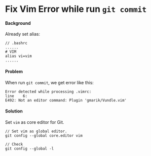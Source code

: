 # Fix Vim Error while run `git commit`

#### Background
Already set alias:

    // .bashrc
    ......
    # VIM
    alias vi=vim
    ......

#### Problem
When run `git commit`, we get error like this:

    Error detected while processing .vimrc:
    line    6:
    E492: Not an editor command: Plugin 'gmarik/Vundle.vim'

#### Solution
Set `vim` as core editor for Git.

    // Set vim as global editor.
    git config --global core.editor vim

    // Check
    git config --global -l

